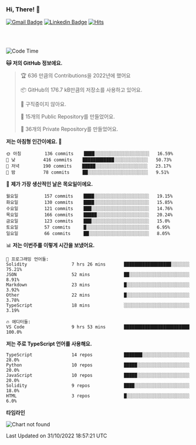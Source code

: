 ### Hi, There! 👋


[![Gmail Badge](https://img.shields.io/badge/-725psh@gmail.com-c14438?style=flat&logo=Gmail&logoColor=white&link=mailto:725psh@gmail.com)](mailto:725psh@gmail.com) 
[![Linkedin Badge](https://img.shields.io/badge/-soohanpark-0072b1?style=flat&logo=Linkedin&logoColor=white&link=https://www.linkedin.com/in/soohanpark/)](https://www.linkedin.com/in/soohanpark/) 
[![Hits](https://hits.seeyoufarm.com/api/count/incr/badge.svg?url=https%3A%2F%2Fgithub.com%2FSoohan-Park&count_bg=%23000000&title_bg=%23828282&icon=gradle.svg&icon_color=%23FFFFFF&title=Visited&edge_flat=false)](https://hits.seeyoufarm.com)  

<br />
<br />

<!--START_SECTION:waka-->
![Code Time](http://img.shields.io/badge/Code%20Time-304%20hrs%2019%20mins-blue)

**🐱 저의 GitHub 정보에요.** 

> 🏆 636 만큼의 Contributions을 2022년에 했어요
 > 
> 📦 GitHub의 176.7 kB만큼의 저장소를 사용하고 있어요. 
 > 
> 🚫 구직중이지 않아요.
 > 
> 📜 15개의 Public Repository를 만들었어요. 
 > 
> 🔑 36개의 Private Repository를 만들었어요.  
 > 
**저는 아침형 인간이에요. 🐤** 

```text
🌞 아침         136 commits    ████░░░░░░░░░░░░░░░░░░░░░   16.59% 
🌆 낮　         416 commits    ████████████░░░░░░░░░░░░░   50.73% 
🌃 저녁         190 commits    █████░░░░░░░░░░░░░░░░░░░░   23.17% 
🌙 밤　         78 commits     ██░░░░░░░░░░░░░░░░░░░░░░░   9.51%

```
📅 **제가 가장 생산적인 날은 목요일이에요.** 

```text
월요일          157 commits    ████░░░░░░░░░░░░░░░░░░░░░   19.15% 
화요일          130 commits    ████░░░░░░░░░░░░░░░░░░░░░   15.85% 
수요일          121 commits    ███░░░░░░░░░░░░░░░░░░░░░░   14.76% 
목요일          166 commits    █████░░░░░░░░░░░░░░░░░░░░   20.24% 
금요일          123 commits    ███░░░░░░░░░░░░░░░░░░░░░░   15.0% 
토요일          57 commits     █░░░░░░░░░░░░░░░░░░░░░░░░   6.95% 
일요일          66 commits     ██░░░░░░░░░░░░░░░░░░░░░░░   8.05%

```


📊 **저는 이번주를 이렇게 시간을 보냈어요.** 

```text
💬 프로그래밍 언어들: 
Solidity                 7 hrs 26 mins       ██████████████████░░░░░░░   75.21% 
JSON                     52 mins             ██░░░░░░░░░░░░░░░░░░░░░░░   8.91% 
Markdown                 23 mins             █░░░░░░░░░░░░░░░░░░░░░░░░   3.92% 
Other                    22 mins             █░░░░░░░░░░░░░░░░░░░░░░░░   3.78% 
TypeScript               18 mins             ░░░░░░░░░░░░░░░░░░░░░░░░░   3.19%

🔥 에디터들: 
VS Code                  9 hrs 53 mins       █████████████████████████   100.0%

```

**저는 주로 TypeScript 언어를 사용해요.** 

```text
TypeScript               14 repos            ███████░░░░░░░░░░░░░░░░░░   28.0% 
Python                   10 repos            █████░░░░░░░░░░░░░░░░░░░░   20.0% 
JavaScript               10 repos            █████░░░░░░░░░░░░░░░░░░░░   20.0% 
Solidity                 9 repos             ████░░░░░░░░░░░░░░░░░░░░░   18.0% 
HTML                     3 repos             █░░░░░░░░░░░░░░░░░░░░░░░░   6.0%

```


**타임라인**

![Chart not found](https://raw.githubusercontent.com/Soohan-Park/Soohan-Park/master/charts/bar_graph.png) 


 Last Updated on 31/10/2022 18:57:21 UTC
<!--END_SECTION:waka-->
